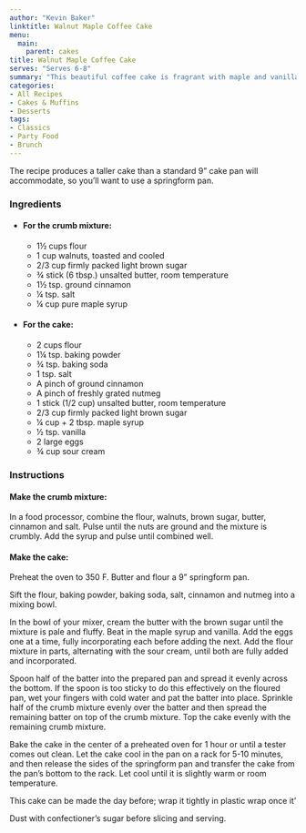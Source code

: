 ```yaml
---
author: "Kevin Baker"
linktitle: Walnut Maple Coffee Cake
menu:
  main:
    parent: cakes
title: Walnut Maple Coffee Cake
serves: "Serves 6-8"
summary: "This beautiful coffee cake is fragrant with maple and vanilla. It's perfect for a fall brunch, but will be welcome at any time of day."
categories:
- All Recipes
- Cakes & Muffins
- Desserts
tags:
- Classics
- Party Food
- Brunch
---
```

The recipe produces a taller cake than a standard 9” cake pan will accommodate, so you’ll want to use a springform pan.

### Ingredients

<div class="ingredient-list">

* #### For the crumb mixture:
  * 1½ cups flour
  * 1 cup walnuts, toasted and cooled
  * 2/3 cup firmly packed light brown sugar
  * ¾ stick (6 tbsp.) unsalted butter, room temperature
  * 1½ tsp. ground cinnamon
  * ¼ tsp. salt
  * ¼ cup pure maple syrup
* #### For the cake:
  * 2 cups flour
  * 1¼ tsp. baking powder
  * ¾ tsp. baking soda
  * 1 tsp. salt
  * A pinch of ground cinnamon
  * A pinch of freshly grated nutmeg
  * 1 stick (1/2 cup) unsalted butter, room temperature
  * 2/3 cup firmly packed light brown sugar
  * ¼ cup + 2 tbsp. maple syrup
  * ½ tsp. vanilla
  * 2 large eggs
  * ¾ cup sour cream

</div>

### Instructions
#### Make the crumb mixture:
In a food processor, combine the flour, walnuts, brown sugar, butter, cinnamon and salt. Pulse until the nuts are ground and the mixture is crumbly. Add the syrup and pulse until combined well.

#### Make the cake:

Preheat the oven to 350 F. Butter and flour a 9” springform pan.

Sift the flour, baking powder, baking soda, salt, cinnamon and nutmeg into a mixing bowl.

In the bowl of your mixer, cream the butter with the brown sugar until the mixture is pale and fluffy. Beat in the maple syrup and vanilla. Add the eggs one at a time, fully incorporating each before adding the next. Add the flour mixture in parts, alternating with the sour cream, until both are fully added and incorporated.

Spoon half of the batter into the prepared pan and spread it evenly across the bottom. If the spoon is too sticky to do this effectively on the floured pan, wet your fingers with cold water and pat the batter into place. Sprinkle half of the crumb mixture evenly over the batter and then spread the remaining batter on top of the crumb mixture.  Top the cake evenly with the remaining crumb mixture.

Bake the cake in the center of a preheated oven for 1 hour or until a tester comes out clean. Let the cake cool in the pan on a rack for 5-10 minutes, and then release the sides of the springform pan and transfer the cake from the pan’s bottom to the rack.  Let cool until it is slightly warm or room temperature.

This cake can be made the day before; wrap it tightly in plastic wrap once it’

Dust with confectioner’s sugar before slicing and serving.